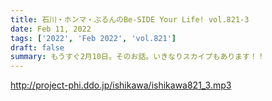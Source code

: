 ```yaml
---
title: 石川・ホンマ・ぶるんのBe-SIDE Your Life! vol.821-3
date: Feb 11, 2022
tags: ['2022', 'Feb 2022', 'vol.821']
draft: false
summary: もうすぐ2月10日。そのお話。いきなりスカイプもあります！！
---
```


http://project-phi.ddo.jp/ishikawa/ishikawa821_3.mp3
